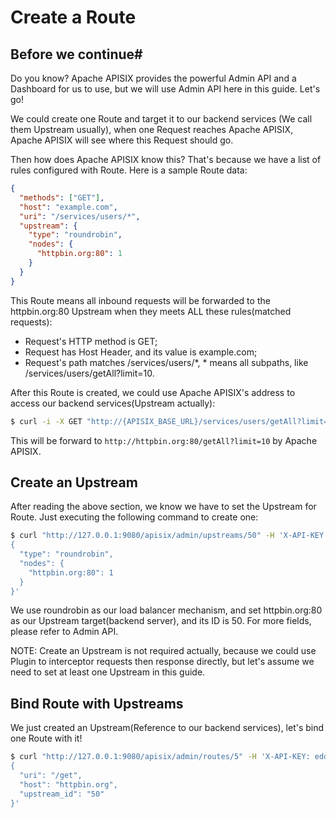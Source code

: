 # Create a Route

## Before we continue#

Do you know? Apache APISIX provides the powerful Admin API and a Dashboard for us to use, but we will use Admin API here in this guide. Let's go!

We could create one Route and target it to our backend services (We call them Upstream usually), when one Request reaches Apache APISIX, Apache APISIX will see where this Request should go.

Then how does Apache APISIX know this? That's because we have a list of rules configured with Route. Here is a sample Route data:

```json
{
  "methods": ["GET"],
  "host": "example.com",
  "uri": "/services/users/*",
  "upstream": {
    "type": "roundrobin",
    "nodes": {
      "httpbin.org:80": 1
    }
  }
}
```

This Route means all inbound requests will be forwarded to the httpbin.org:80 Upstream when they meets ALL these rules(matched requests):

* Request's HTTP method is GET;
* Request has Host Header, and its value is example.com;
* Request's path matches /services/users/*, * means all subpaths, like /services/users/getAll?limit=10.


After this Route is created, we could use Apache APISIX's address to access our backend services(Upstream actually):

```sh
$ curl -i -X GET "http://{APISIX_BASE_URL}/services/users/getAll?limit=10" -H "Host: example.com"
```

This will be forward to `http://httpbin.org:80/getAll?limit=10` by Apache APISIX.

## Create an Upstream

After reading the above section, we know we have to set the Upstream for Route. Just executing the following command to create one:

```sh
$ curl "http://127.0.0.1:9080/apisix/admin/upstreams/50" -H 'X-API-KEY: edd1c9f034335f136f87ad84b625c8f1' -X PUT -d '
{
  "type": "roundrobin",
  "nodes": {
    "httpbin.org:80": 1
  }
}'
```

We use roundrobin as our load balancer mechanism, and set httpbin.org:80 as our Upstream target(backend server), and its ID is 50. For more fields, please refer to Admin API.

NOTE: Create an Upstream is not required actually, because we could use Plugin to interceptor requests then response directly, but let's assume we need to set at least one Upstream in this guide.


## Bind Route with Upstreams

We just created an Upstream(Reference to our backend services), let's bind one Route with it!

```sh
$ curl "http://127.0.0.1:9080/apisix/admin/routes/5" -H 'X-API-KEY: edd1c9f034335f136f87ad84b625c8f1' -X PUT -d '
{
  "uri": "/get",
  "host": "httpbin.org",
  "upstream_id": "50"
}'
```
